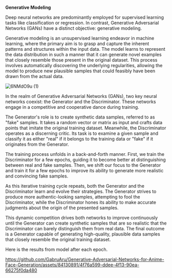 **Generative Modeling**

Deep neural networks are predominantly employed for supervised learning tasks like classification or regression. In contrast, Generative Adversarial Networks (GANs) have a distinct objective: generative modeling.

Generative modeling is an unsupervised learning endeavor in machine learning, where the primary aim is to grasp and capture the inherent patterns and structures within the input data. The model learns to represent the data distribution in such a manner that it can generate novel examples that closely resemble those present in the original dataset. This process involves automatically discovering the underlying regularities, allowing the model to produce new plausible samples that could feasibly have been drawn from the actual data.




![6NMdO9u (1)](https://github.com/GabruAru/Generative-Adversarial-Networks-for-Anime-Face-Generation/assets/84130891/3c1faf98-59ee-4c1b-8157-548f20aa7abc)




In the realm of Generative Adversarial Networks (GANs), two key neural networks coexist: the Generator and the Discriminator. These networks engage in a competitive and cooperative dance during training.

The Generator's role is to create synthetic data samples, referred to as "fake" samples. It takes a random vector or matrix as input and crafts data points that imitate the original training dataset. Meanwhile, the Discriminator operates as a discerning critic. Its task is to examine a given sample and classify it as either "real" if it belongs to the training data or "fake" if it originates from the Generator.

The training process unfolds in a back-and-forth manner. First, we train the Discriminator for a few epochs, guiding it to become better at distinguishing between real and fake samples. Then, we shift our focus to the Generator and train it for a few epochs to improve its ability to generate more realistic and convincing fake samples.

As this iterative training cycle repeats, both the Generator and the Discriminator learn and evolve their strategies. The Generator strives to produce more authentic-looking samples, attempting to fool the Discriminator, while the Discriminator hones its ability to make accurate judgments about the origin of the presented samples.

This dynamic competition drives both networks to improve continuously until the Generator can create synthetic samples that are so realistic that the Discriminator can barely distinguish them from real data. The final outcome is a Generator capable of generating high-quality, plausible data samples that closely resemble the original training dataset.



Here is the results from model after each epoch.



https://github.com/GabruAru/Generative-Adversarial-Networks-for-Anime-Face-Generation/assets/84130891/4f76a599-ddee-4f13-90ea-66275f0da480






